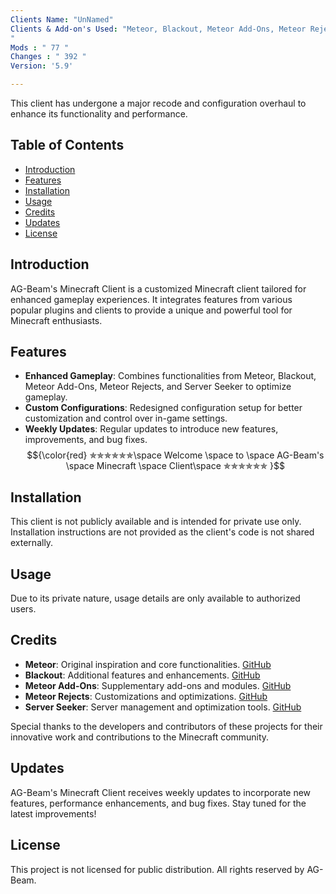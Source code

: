 ```yaml
---
Clients Name: "UnNamed"
Clients & Add-on's Used: "Meteor, Blackout, Meteor Add-Ons, Meteor Rejects, and Server Seeker.
"
Mods : " 77 "
Changes : " 392 "
Version: '5.9'

---
```



This client has undergone a major recode and configuration overhaul to enhance its functionality and performance.


## Table of Contents

- [Introduction](#introduction)
- [Features](#features)
- [Installation](#installation)
- [Usage](#usage)
- [Credits](#credits)
- [Updates](#updates)
- [License](#license)

## Introduction

AG-Beam's Minecraft Client is a customized Minecraft client tailored for enhanced gameplay experiences. It integrates features from various popular plugins and clients to provide a unique and powerful tool for Minecraft enthusiasts.

## Features

- **Enhanced Gameplay**: Combines functionalities from Meteor, Blackout, Meteor Add-Ons, Meteor Rejects, and Server Seeker to optimize gameplay.
- **Custom Configurations**: Redesigned configuration setup for better customization and control over in-game settings.
- **Weekly Updates**: Regular updates to introduce new features, improvements, and bug fixes.
$${\color{red} ✯✯✯✯✯✯\space Welcome \space to \space AG-Beam's \space Minecraft \space Client\space ✯✯✯✯✯✯  }$$
## Installation

This client is not publicly available and is intended for private use only. Installation instructions are not provided as the client's code is not shared externally.

## Usage

Due to its private nature, usage details are only available to authorized users.

## Credits

- **Meteor**: Original inspiration and core functionalities. [GitHub](https://github.com/meteor-client/meteor)
- **Blackout**: Additional features and enhancements. [GitHub](https://github.com/your-blackout/blackout)
- **Meteor Add-Ons**: Supplementary add-ons and modules. [GitHub](https://github.com/meteor-add-ons)
- **Meteor Rejects**: Customizations and optimizations. [GitHub](https://github.com/meteor-rejects)
- **Server Seeker**: Server management and optimization tools. [GitHub](https://github.com/server-seeker)

Special thanks to the developers and contributors of these projects for their innovative work and contributions to the Minecraft community.

## Updates

AG-Beam's Minecraft Client receives weekly updates to incorporate new features, performance enhancements, and bug fixes. Stay tuned for the latest improvements!

## License

This project is not licensed for public distribution. All rights reserved by AG-Beam.



